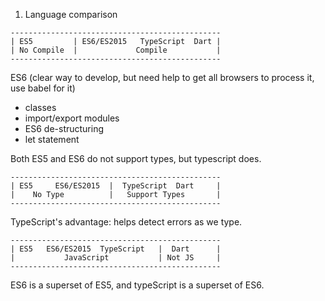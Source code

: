 1. Language comparison
```
-----------------------------------------------
| ES5         | ES6/ES2015   TypeScript  Dart |
| No Compile  |             Compile           |
-----------------------------------------------
```

ES6 (clear way to develop, but need help to get all browsers to process it, use babel for it)
  * classes
  * import/export modules
  * ES6 de-structuring
  * let statement


Both ES5 and ES6 do not support types, but typescript does.
```
-----------------------------------------------
| ES5     ES6/ES2015  |  TypeScript  Dart     |
|    No Type          |   Support Types       |
-----------------------------------------------
```

TypeScript's advantage: helps detect errors as we type.
```
-----------------------------------------------
| ES5   ES6/ES2015  TypeScript   |  Dart      |
|           JavaScript           | Not JS     |
-----------------------------------------------
```

ES6 is a superset of ES5, and typeScript is a superset of ES6.
